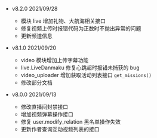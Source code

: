 + v8.2.0  2021/09/28
  + 模块 live 增加礼物、大航海相关接口
  + 修复视频上传时报错代码为正数时不抛出异常的问题
  + 更新频道信息

+ v8.1.0  2021/09/20
  + video 模块增加上传字幕功能
  + live.LiveDanmaku 修复心跳超时报错未捕获的 bug
  + video_uploader 增加获取活动列表接口 `get_missions()`
  + 修改部分文档

+ v8.0.0  2021/09/13
  + 修改直播间封禁接口
  + 增加视频弹幕操作接口
  + 修复 user.modify_relation 黑名单操作失效
  + 更新作者查询互动视频列表的接口